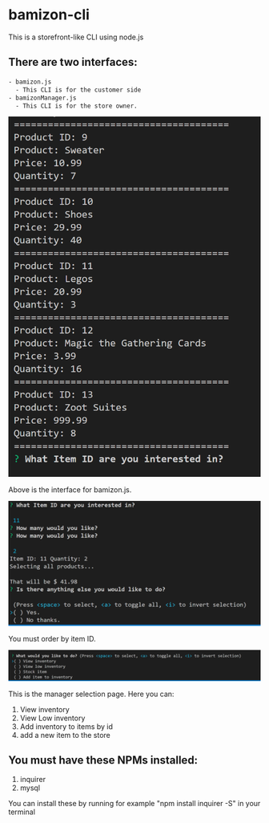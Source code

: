 # bamizon-cli

 This is a storefront-like CLI using node.js

## There are two interfaces:
    - bamizon.js
      - This CLI is for the customer side
    - bamizonManager.js
      - This CLI is for the store owner.


![](./readmeimages/start.PNG)

Above is the interface for bamizon.js.


![](./readmeimages/order.PNG)

You must order by item ID.

![](./readmeimages/managerselect.PNG)

This is the manager selection page.
Here you can:
  1. View inventory
  2. View Low inventory
  3. Add inventory to items by id
  4. add a new item to the store


  ## You must have these NPMs installed:
  1. inquirer
  2. mysql

  You can install these by running for example "npm install inquirer -S" in your terminal
